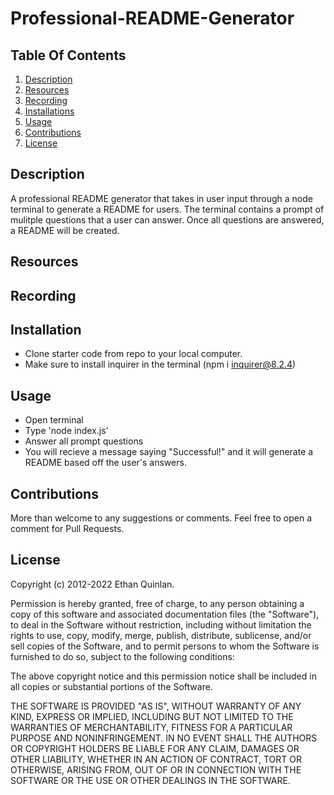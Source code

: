 # Professional-README-Generator

## Table Of Contents

1. [Description](#description)
2. [Resources](#resources)
3. [Recording](#recording)
4. [Installations](#installations)
5. [Usage](#usage)
6. [Contributions](#contributions)
7. [License](#license)

## Description <a name="description"></a>
A professional README generator that takes in user input through a node terminal to generate a README for users. The terminal contains a prompt of mulitple questions that a user can answer. Once all questions are answered, a README will be created.

## Resources <a name="resources"></a>


## Recording <a name="recording"></a>

## Installation <a name="installation"></a>
- Clone starter code from repo to your local computer.
- Make sure to install inquirer in the terminal (npm i inquirer@8.2.4)


## Usage <a name="usage"></a> 

- Open terminal
- Type 'node index.js'
- Answer all prompt questions
- You will recieve a message saying "Successful!" and it will generate a README based off the user's answers.

## Contributions <a name="contributions"></a> 

More than welcome to any suggestions or comments. Feel free to open a comment for Pull Requests.

## License <a name="license"></a>

Copyright (c) 2012-2022 Ethan Quinlan.

Permission is hereby granted, free of charge, to any person obtaining
a copy of this software and associated documentation files (the
"Software"), to deal in the Software without restriction, including
without limitation the rights to use, copy, modify, merge, publish,
distribute, sublicense, and/or sell copies of the Software, and to
permit persons to whom the Software is furnished to do so, subject to
the following conditions:

The above copyright notice and this permission notice shall be
included in all copies or substantial portions of the Software.

THE SOFTWARE IS PROVIDED "AS IS", WITHOUT WARRANTY OF ANY KIND,
EXPRESS OR IMPLIED, INCLUDING BUT NOT LIMITED TO THE WARRANTIES OF
MERCHANTABILITY, FITNESS FOR A PARTICULAR PURPOSE AND
NONINFRINGEMENT. IN NO EVENT SHALL THE AUTHORS OR COPYRIGHT HOLDERS BE
LIABLE FOR ANY CLAIM, DAMAGES OR OTHER LIABILITY, WHETHER IN AN ACTION
OF CONTRACT, TORT OR OTHERWISE, ARISING FROM, OUT OF OR IN CONNECTION
WITH THE SOFTWARE OR THE USE OR OTHER DEALINGS IN THE SOFTWARE.